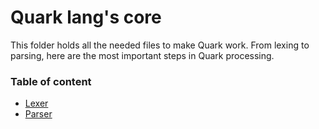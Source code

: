 # Quark lang's core
This folder holds all the needed files to make Quark work. From lexing to parsing, here are the most important steps in Quark processing.

### Table of content

- [Lexer](doc/LEXER.md)
- [Parser](doc/PARSER.md)